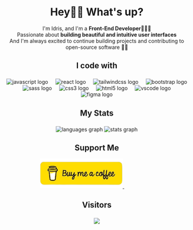 ###

<h1 align="center">Hey👋🏾 What's up?</h1>

<p align="center">I'm Idris, and I'm a <strong>Front-End Developer👨🏾‍💻</strong> <br>Passionate about <strong>building beautiful and intuitive user interfaces</strong><br>And I'm always excited to continue building projects and contributing to open-source software ✊🏾</p>

###

<h2 align="center">I code with</h2>

###

<div align="center">
  <img src="https://skillicons.dev/icons?i=js" height="50" alt="javascript logo"  />
  <img width="12" />
  <img src="https://skillicons.dev/icons?i=react" height="50" alt="react logo"  />
  <img width="12" />
  <img src="https://skillicons.dev/icons?i=tailwind" height="50" alt="tailwindcss logo"  />
  <img width="12" />
  <img src="https://skillicons.dev/icons?i=bootstrap" height="50" alt="bootstrap logo"  />
  <img width="12" />
  <img src="https://skillicons.dev/icons?i=sass" height="50" alt="sass logo"  />
  <img width="12" />
  <img src="https://skillicons.dev/icons?i=css" height="50" alt="css3 logo"  />
  <img width="12" />
  <img src="https://skillicons.dev/icons?i=html" height="50" alt="html5 logo"  />
  <img width="12" />
  <img src="https://skillicons.dev/icons?i=vscode" height="50" alt="vscode logo"  />
  <img width="12" />
  <img src="https://skillicons.dev/icons?i=figma" height="50" alt="figma logo"  />
</div>

###

###

<h2 align="center">My Stats</h2>

###

<div align="center">
  <img src="https://github-readme-stats.vercel.app/api/top-langs?username=id-dev3&locale=en&hide_title=false&layout=compact&card_width=320&langs_count=5&theme=dracula&hide_border=false&order=2" height="145" alt="languages graph"  />
  <img src="https://github-readme-stats.vercel.app/api?username=id-dev3&hide_title=false&hide_rank=false&show_icons=true&include_all_commits=true&count_private=true&disable_animations=false&theme=dracula&locale=en&hide_border=false&order=1" height="145" alt="stats graph"  />
</div>

###

<h2 align="center">Support Me</h2>

<div align="center">
  <a href="https://www.buymeacoffee.com/iddiallo117">
    <img src="/buy-me-a-coffee-logo.png" height="80" alt="Buy me a coffee logo"  />
    <img width="80" />
  </a>
</div>

<h2 align="center">Visitors</h2>

###

<div align="center">
  <img src="https://profile-counter.glitch.me/BlackFury117/count.svg?"  />
</div>

###
